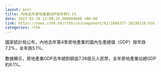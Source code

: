 ```yaml
---
layout: post
title: 內地去年房地產業GDP按年跌5.1%
date: 2023-01-18 11:00:35.000000000 +08:00
link: https://news.rthk.hk/rthk/ch/component/k2/1684377-20230118.htm
categories: rthk
---
```


國家統計局公布，內地去年第4季房地產業的國內生產總值（GDP）按年跌7.2%，全年跌5.1%。

數據顯示，房地產業GDP去年絕對額逾7.38億元人民幣，全年房地產業佔總GDP約6.1%。
